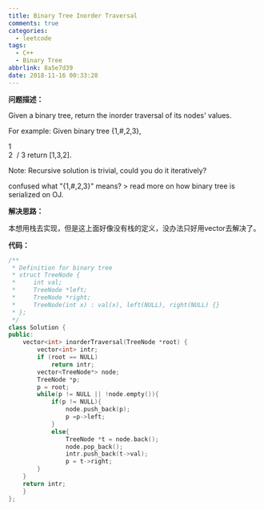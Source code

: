 ```yaml
---
title: Binary Tree Inorder Traversal
comments: true
categories:
  - leetcode
tags:
  - C++
  - Binary Tree
abbrlink: 8a5e7d39
date: 2018-11-16 00:33:28
---
```


**问题描述：**

Given a binary tree, return the inorder traversal of its nodes' values.

For example:
Given binary tree {1,#,2,3},

   1
​    \
​     2
​    /
   3
return [1,3,2].

Note: Recursive solution is trivial, could you do it iteratively?

confused what "{1,#,2,3}" means? > read more on how binary tree is serialized on OJ.

**解决思路：**

本想用栈去实现，但是这上面好像没有栈的定义，没办法只好用vector去解决了。

**代码：**

```C++
/**
 * Definition for binary tree
 * struct TreeNode {
 *     int val;
 *     TreeNode *left;
 *     TreeNode *right;
 *     TreeNode(int x) : val(x), left(NULL), right(NULL) {}
 * };
 */
class Solution {
public:
    vector<int> inorderTraversal(TreeNode *root) {
        vector<int> intr;
        if (root == NULL)
            return intr;
        vector<TreeNode*> node;
        TreeNode *p;
        p = root;
        while(p != NULL || !node.empty()){
            if(p != NULL){
                node.push_back(p);
                p =p->left;
            }
            else{
                TreeNode *t = node.back();
                node.pop_back();
                intr.push_back(t->val);
                p = t->right;
        }
    }
    return intr;
    }
};
```